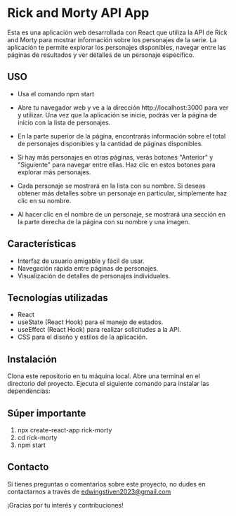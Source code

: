 # Rick and Morty API App
Esta es una aplicación web desarrollada con React que utiliza la API de Rick and Morty para mostrar información sobre los personajes de la serie. La aplicación te permite explorar los personajes disponibles, navegar entre las páginas de resultados y ver detalles de un personaje específico.

## USO
- Usa el comando npm start
- Abre tu navegador web y ve a la dirección http://localhost:3000 para ver y utilizar. Una vez que la aplicación se inicie, podrás ver la página de inicio con la lista de personajes.


- En la parte superior de la página, encontrarás información sobre el total de personajes disponibles y la cantidad de páginas disponibles.

- Si hay más personajes en otras páginas, verás botones "Anterior" y "Siguiente" para navegar entre ellas. Haz clic en estos botones para explorar más personajes.

- Cada personaje se mostrará en la lista con su nombre. Si deseas obtener más detalles sobre un personaje en particular, simplemente haz clic en su nombre.

- Al hacer clic en el nombre de un personaje, se mostrará una sección en la parte derecha de la página con su nombre y una imagen.

## Características
- Interfaz de usuario amigable y fácil de usar.
- Navegación rápida entre páginas de personajes.
- Visualización de detalles de personajes individuales.

## Tecnologías utilizadas
- React
- useState (React Hook) para el manejo de estados.
- useEffect (React Hook) para realizar solicitudes a la API.
- CSS para el diseño y estilos de la aplicación. 

## Instalación
Clona este repositorio en tu máquina local.
Abre una terminal en el directorio del proyecto.
Ejecuta el siguiente comando para instalar las dependencias:

## Súper importante

1. npx create-react-app rick-morty
2. cd rick-morty
3. npm start 

## Contacto 

Si tienes preguntas o comentarios sobre este proyecto, no dudes en contactarnos a través de edwingstiven2023@gmail.com

¡Gracias por tu interés y contribuciones!